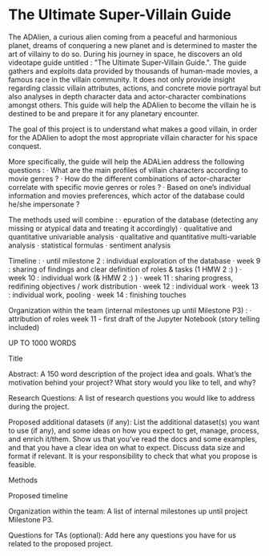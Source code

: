 # The Ultimate Super-Villain Guide

The ADAlien, a curious alien coming from a peaceful and harmonious planet, dreams of conquering a new planet and is determined to master the art of villainy to do so. During his journey in space, he discovers an old videotape guide untitled : "The Ultimate Super-Villain Guide.". The guide gathers and exploits data provided by thousands of human-made movies, a famous race in the villain community. It does not only provide insight regarding classic villain attributes, actions, and concrete movie portrayal but also analyses in depth character data and actor-character combinations amongst others. This guide will help the ADAlien to become the villain he is destined to be and prepare it for any planetary encounter.

The goal of this project is to understand what makes a good villain, in order for the ADAlien to adopt the most appropriate villain character for his space conquest.

More specifically, the guide will help the ADALien address the following questions :
· What are the main profiles of villain characters according to movie genres ?
· How do the different combinations of actor-character correlate with specific movie genres or roles ?
· Based on one’s individual information and movies preferences, which actor of the database could he/she impersonate ?

The methods used will combine :
· epuration of the database (detecting any missing or atypical data and treating it accordingly)
· qualitative and quantitative univariable analysis
· qualitative and quantitative multi-variable analysis
· statistical formulas
· sentiment analysis

Timeline :
· until milestone 2 : individual exploration of the database
· week 9 : sharing of findings and clear definition of roles & tasks (1 HMW 2 :) )
· week 10 : individual work (& HMW 2 :) )
· week 11 : sharing progress, redifining objectives / work distribution
· week 12 : individual work
· week 13 : individual work, pooling
· week 14 : finishing touches

Organization within the team (internal milestones up until Milestone P3) :
· attribution of roles
week 11 - first draft of the Jupyter Notebook (story telling included)


UP TO 1000 WORDS

Title

Abstract: A 150 word description of the project idea and goals. What’s the motivation behind your project? What story would you like to tell, and why?

Research Questions: A list of research questions you would like to address during the project.

Proposed additional datasets (if any): List the additional dataset(s) you want to use (if any), and some ideas on how you expect to get, manage, process, and enrich it/them. Show us that you’ve read the docs and some examples, and that you have a clear idea on what to expect. Discuss data size and format if relevant. It is your responsibility to check that what you propose is feasible.

Methods

Proposed timeline

Organization within the team: A list of internal milestones up until project Milestone P3.

Questions for TAs (optional): Add here any questions you have for us related to the proposed project.
